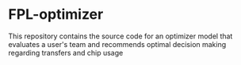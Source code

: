 # FPL-optimizer
This repository contains the source code for an optimizer model that evaluates a user's team and recommends optimal decision making regarding transfers and chip usage
